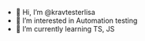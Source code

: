 - 👋 Hi, I’m @kravtesterlisa
- 👀 I’m interested in Automation testing 
- 🌱 I’m currently learning TS, JS 


<!---
kravtesterlisa/kravtesterlisa is a ✨ special ✨ repository because its `README.md` (this file) appears on your GitHub profile.
You can click the Preview link to take a look at your changes.
--->
